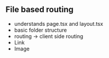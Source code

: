 
## File based routing
- understands page.tsx and layout.tsx
- basic folder structure
- routing -> client side routing 
- Link
- Image


